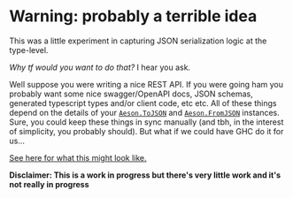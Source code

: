 # Warning: probably a terrible idea

This was a little experiment in capturing JSON serialization logic at the type-level. 

_Why tf would you want to do that?_ I hear you ask.

Well suppose you were writing a nice REST API. If you were going ham you probably want some nice swagger/OpenAPI docs, JSON schemas, generated typescript types and/or client code, etc etc.
All of these things depend on the details of your [`Aeson.ToJSON`](https://hackage.haskell.org/package/aeson-1.5.4.1/docs/Data-Aeson.html#t:ToJSON) and [`Aeson.FromJSON`](https://hackage.haskell.org/package/aeson-1.5.4.1/docs/Data-Aeson.html#t:FromJSON) instances.
Sure, you could keep these things in sync manually (and tbh, in the interest of simplicity, you probably should). But what if we could have GHC do it for us...

[See here for what this might look like.](https://github.com/jmackie/aeson-typed/blob/master/test/Data/SimpleObject.hs)

**Disclaimer: This is a work in progress but there's very little work and it's not really in progress**
